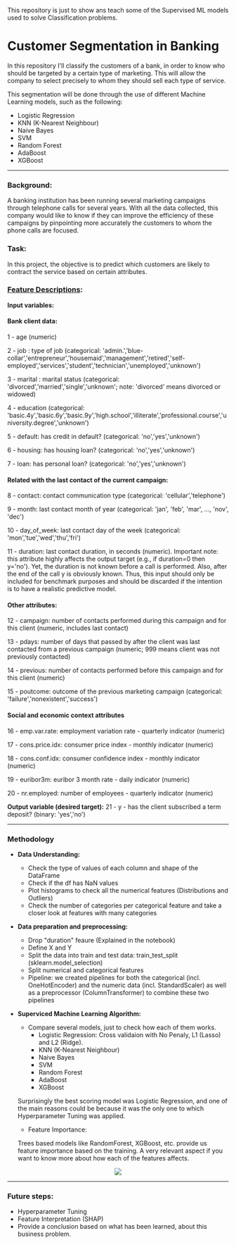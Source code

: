 This repository is just to show ans teach some of the Supervised ML models used to solve Classification problems.

# Customer Segmentation in Banking

In this repository I'll classify the customers of a bank, in order to know who should be targeted by a certain type of marketing. This will allow the company to select precisely to whom they should sell each type of service.

This segmentation will be done through the use of different Machine Learning models, such as the following:
- Logistic Regression
- KNN (K-Nearest Neighbour)
- Naive Bayes
- SVM
- Random Forest
- AdaBoost
- XGBoost

---

### Background:

A banking institution has been running several marketing campaigns through telephone calls for several years. With all the data collected, this company would like to know if they can improve the efficiency of these campaigns by pinpointing more accurately the customers to whom the phone calls are focused.


### Task:

In this project, the objective is to predict which customers are likely to contract the service based on certain attributes.


### [Feature Descriptions](https://archive.ics.uci.edu/ml/datasets/Bank+Marketing):

**Input variables:**
#### Bank client data:

1 - age (numeric)

2 - job : type of job (categorical: 'admin.','blue-collar','entrepreneur','housemaid','management','retired','self-employed','services','student','technician','unemployed','unknown')

3 - marital : marital status (categorical: 'divorced','married','single','unknown'; note: 'divorced' means divorced or widowed)

4 - education (categorical: 'basic.4y','basic.6y','basic.9y','high.school','illiterate','professional.course','university.degree','unknown')

5 - default: has credit in default? (categorical: 'no','yes','unknown')

6 - housing: has housing loan? (categorical: 'no','yes','unknown')

7 - loan: has personal loan? (categorical: 'no','yes','unknown')

#### Related with the last contact of the current campaign:

8 - contact: contact communication type (categorical: 'cellular','telephone')

9 - month: last contact month of year (categorical: 'jan', 'feb', 'mar', ..., 'nov', 'dec')

10 - day_of_week: last contact day of the week (categorical: 'mon','tue','wed','thu','fri')

11 - duration: last contact duration, in seconds (numeric). Important note: this attribute highly affects the output target (e.g., if duration=0 then y='no'). Yet, the duration is not known before a call is performed. Also, after the end of the call y is obviously known. Thus, this input should only be included for benchmark purposes and should be discarded if the intention is to have a realistic predictive model.

#### Other attributes:

12 - campaign: number of contacts performed during this campaign and for this client (numeric, includes last contact)

13 - pdays: number of days that passed by after the client was last contacted from a previous campaign (numeric; 999 means client was not previously contacted)

14 - previous: number of contacts performed before this campaign and for this client (numeric)

15 - poutcome: outcome of the previous marketing campaign (categorical: 'failure','nonexistent','success')

#### Social and economic context attributes

16 - emp.var.rate: employment variation rate - quarterly indicator (numeric)

17 - cons.price.idx: consumer price index - monthly indicator (numeric)

18 - cons.conf.idx: consumer confidence index - monthly indicator (numeric)

19 - euribor3m: euribor 3 month rate - daily indicator (numeric)

20 - nr.employed: number of employees - quarterly indicator (numeric)

**Output variable (desired target):**
21 - y - has the client subscribed a term deposit? (binary: 'yes','no')

---
### Methodology

  - **Data Understanding:** 
    - Check the type of values of each column and shape of the DataFrame 
    - Check if the df has NaN values
    - Plot histograms to check all the numerical features (Distributions and Outliers)
    - Check the number of categories per categorical feature and take a closer look at features with many categories
  
  - **Data preparation and preprocessing:**
    - Drop "duration" feaure (Explained in the notebook)
    - Define X and Y
    - Split the data into train and test data: train_test_split (sklearn.model_selection)
    - Split numerical and categorical features
    - Pipeline: we created pipelines for both the categorical (incl. OneHotEncoder) and the numeric data (incl. StandardScaler) as well as a preprocessor (ColumnTransformer) to combine these two pipelines
    
  - **Superviced Machine Learning Algorithm:**
    - Compare several models, just to check how each of them works.
      - Logistic Regression: Cross validaion with No Penaly, L1 (Lasso) and L2 (Ridge).
      - KNN (K-Nearest Neighbour)
      - Naive Bayes
      - SVM
      - Random Forest
      - AdaBoost
      - XGBoost
      
    Surprisingly the best scoring model was Logistic Regression, and one of the main reasons could be because it was the only one to which Hyperparameter Tuning was applied.
    
    - Feature Importance: 
    
    Trees based models like RandomForest, XGBoost, etc. provide us feature importance based on the training. A very relevant aspect if you want to know more about how each of the features affects.
    
<p align="center">
  <image src="https://github.com/wanaguirre/Customer-Segmentation-in-Banking/blob/main/Notebooks/images/feature_importance.jpg"/>
</p>


---

### Future steps:
- Hyperparameter Tuning
- Feature Interpretation (SHAP)
- Provide a conclusion based on what has been learned, about this business problem.
